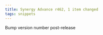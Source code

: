 ```yaml
---
title: Synergy Advance r462, 1 item changed
tags: snippets
---
```


Bump version number post-release

